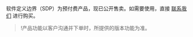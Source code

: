  软件定义边界（SDP）为预付费产品，现已公开售卖。如需要使用，直接 [联系我们](https://cloud.tencent.com/act/event/connect-service) 进行购买。
>!产品功能以客户沟通并下单时，所提供的版本功能为准。
